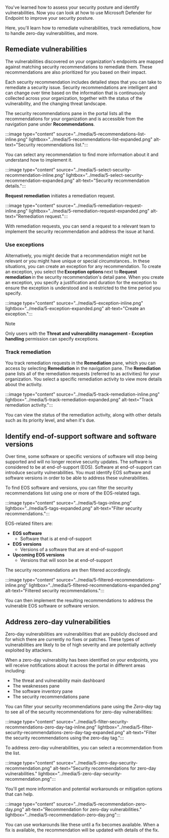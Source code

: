 You've learned how to assess your security posture and identify vulnerabilities. Now you can look at how to use Microsoft Defender for Endpoint to improve your security posture.

Here, you'll learn how to remediate vulnerabilities, track remediations, how to handle zero-day vulnerabilities, and more.

## Remediate vulnerabilities

The vulnerabilities discovered on your organization's endpoints are mapped against matching security recommendations to remediate them. These recommendations are also prioritized for you based on their impact.

Each security recommendation includes detailed steps that you can take to remediate a security issue. Security recommendations are intelligent and can change over time based on the information that is continuously collected across your organization, together with the status of the vulnerability, and the changing threat landscape.

The security recommendations pane in the portal lists all the recommendations for your organization and is accessible from the navigation pane under **Recommendations**.

:::image type="content" source="../media/5-recommendations-list-inline.png" lightbox="../media/5-recommendations-list-expanded.png" alt-text="Security recommendations list.":::

You can select any recommendation to find more information about it and understand how to implement it.

:::image type="content" source="../media/5-select-security-recommendation-inline.png" lightbox="../media/5-select-security-recommendation-expanded.png" alt-text="Security recommendation details.":::

**Request remediation** initiates a remediation request.

:::image type="content" source="../media/5-remediation-request-inline.png" lightbox="../media/5-remediation-request-expanded.png" alt-text="Remediation request.":::

With remediation requests, you can send a request to a relevant team to implement the security recommendation and address the issue at hand.

### Use exceptions

Alternatively, you might decide that a recommendation might not be relevant or you might have unique or special circumstances.. In these situations, you can create an exception for any recommendation. To create an exception, you select the **Exception options** next to **Request remediation** in the security recommendation's detail pane. When you create an exception, you specify a justification and duration for the exception to ensure the exception is understood and is restricted to the time period you specify.

:::image type="content" source="../media/5-exception-inline.png" lightbox="../media/5-exception-expanded.png" alt-text="Create an exception.":::

> [!NOTE]
> Only users with the **Threat and vulnerability management - Exception handling** permission can specify exceptions.

### Track remediation

You track remediation requests in the **Remediation** pane, which you can access by selecting **Remediation** in the navigation pane. The **Remediation** pane lists all of the remediation requests (referred to as activities) for your organization. You select a specific remediation activity to view more details about the activity.

:::image type="content" source="../media/5-track-remediation-inline.png" lightbox="../media/5-track-remediation-expanded.png" alt-text="Track remediation activity.":::

You can view the status of the remediation activity, along with other details such as its priority level, and when it's due.

## Identify end-of-support software and software versions

Over time, some software or specific versions of software will stop being supported and will no longer  receive security updates. The software is considered to be at end-of-support (EOS). Software at end-of-support can introduce security vulnerabilities. You must identify EOS software and software versions in order to be able to address these vulnerabilities.

To find EOS software and versions, you can filter the security recommendations list using one or more of the EOS-related tags.

:::image type="content" source="../media/5-tags-inline.png" lightbox="../media/5-tags-expanded.png" alt-text="Filter security recommendations.":::

EOS-related filters are:

- **EOS software**
  - Software that is at end-of-support
- **EOS versions**
  - Versions of a software that are at end-of-support
- **Upcoming EOS versions**
  - Versions that will soon be at end-of-support

The security recommendations are then filtered accordingly.

:::image type="content" source="../media/5-filtered-recommendations-inline.png" lightbox="../media/5-filtered-recommendations-expanded.png" alt-text="Filtered security recommendations.":::

You can then implement the resulting recommendations to address the vulnerable EOS software or software version.

## Address zero-day vulnerabilities

Zero-day vulnerabilities are vulnerabilities that are publicly disclosed and for which there are currently no fixes or patches. These types of vulnerabilities are likely to be of high severity and are potentially actively exploited by attackers.

When a zero-day vulnerability has been identified on your endpoints, you will receive notifications about it across the portal in different areas including:

- The threat and vulnerability main dashboard
- The weaknesses pane
- The software inventory pane
- The security recommendations pane

You can filter your security recommendations pane using the _Zero-day_ tag to see all of the security recommendations for zero-day vulnerabilities:

:::image type="content" source="../media/5-filter-security-recommendations-zero-day-tag-inline.png" lightbox="../media/5-filter-security-recommendations-zero-day-tag-expanded.png" alt-text="Filter the security recommendations using the zero-day tag.":::

To address zero-day vulnerabilities, you can select a recommendation from the list.

:::image type="content" source="../media/5-zero-day-security-recommendation.png" alt-text="Security recommendations for zero-day vulnerabilities." lightbox="../media/5-zero-day-security-recommendation.png":::

You'll get more information and potential workarounds or mitigation options that can help.

:::image type="content" source="../media/5-recommendation-zero-day.png" alt-text="Recommendation for zero-day vulnerabilities." lightbox="../media/5-recommendation-zero-day.png":::

You can use workarounds like these until a fix becomes available. When a fix is available, the recommendation will be updated with details of the fix.
